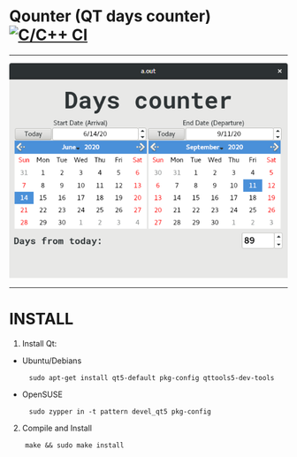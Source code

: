 # Qounter (QT days counter) [![C/C++ CI](https://github.com/vicentebolea/Qounter/workflows/C/C++%20CI/badge.svg?branch=master)](https://github.com/vicentebolea/Qounter/actions?query=workflow%3A%22C%2FC%2B%2B+CI%22)

---

![](https://github.com/vicentebolea/qounter/raw/master/qounter.png)

---

# INSTALL

1. Install Qt:
  - Ubuntu/Debians
```
     sudo apt-get install qt5-default pkg-config qttools5-dev-tools
```
  - OpenSUSE
```
     sudo zypper in -t pattern devel_qt5 pkg-config
```
2. Compile and Install
```
    make && sudo make install
```
